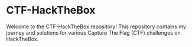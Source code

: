 # CTF-HackTheBox
Welcome to the CTF-HackTheBox repository! This repository contains my journey and solutions for various Capture The Flag (CTF) challenges on HackTheBox.
